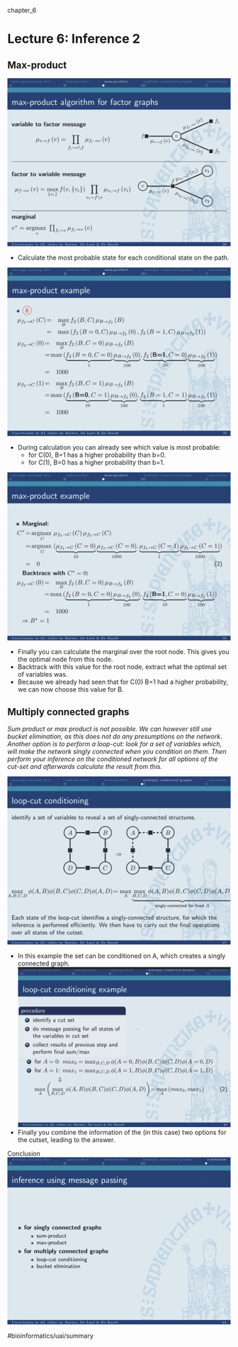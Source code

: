 chapter_6

# Lecture 6: Inference 2

## Max-product
![](chapter_6/Screenshot%202022-01-18%20at%2018.52.13.png)
* Calculate the most probable state for each conditional state on the path.

![](chapter_6/Screenshot%202022-01-18%20at%2018.53.54.png)
* During calculation you can already see which value is most probable: 
	* for C(0), B=1 has a higher probability than b=0.
	* for C(1), B=0 has a higher probability than b=1.

![](chapter_6/Screenshot%202022-01-18%20at%2018.57.43.png)
* Finally you can calculate the marginal over the root node. This gives you the optimal node from this node.
* Backtrack with this value for the root node, extract what the optimal set of variables was.
* Because we already had seen that for C(0) B=1 had a higher probability, we can now choose this value for B.

## Multiply connected graphs
_Sum product or max product is not possible. We can however still use bucket elimination, as this does not do any presumptions on the network. Another option is to perform a loop-cut: look for a set of variables which, will make the network singly connected when you condition on them. Then perform your inference on the conditioned network for all options of the cut-set and afterwards calculate the result from this._

![](chapter_6/Screenshot%202022-01-18%20at%2019.17.01.png)
* In this example the set can be conditioned on A, which creates a singly connected graph.
![](chapter_6/Screenshot%202022-01-18%20at%2019.19.45.png)
* Finally you combine the information of the (in this case) two options for the cutset, leading to the answer.

Conclusion
![](chapter_6/Screenshot%202022-01-18%20at%2019.34.52.png)



#bioinformatics/uai/summary